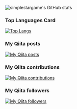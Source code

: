 ![simplestargame's GitHub stats](https://github-readme-stats.vercel.app/api?username=simplestargame&show_icons=true&theme=merko)
### Top Languages Card
[![Top Langs](https://github-readme-stats.vercel.app/api/top-langs/?username=simplestargame)](https://github.com/simplestargame/github-readme-stats)

### My Qiita posts
[![My Qiita posts](https://qiita-badge.apiapi.app/s/simplestar/posts.svg)](http://qiita.com/simplestar)
### My Qiita contributions
[![My Qiita contributions](https://qiita-badge.apiapi.app/s/simplestar/contributions.svg)](http://qiita.com/simplestar)
### My Qiita followers
[![My Qiita followers](https://qiita-badge.apiapi.app/s/simplestar/followers.svg)](http://qiita.com/simplestar)
